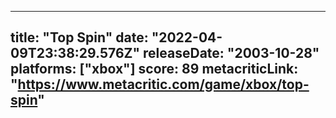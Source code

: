 
---
title: "Top Spin"
date: "2022-04-09T23:38:29.576Z"
releaseDate: "2003-10-28"
platforms: ["xbox"]
score: 89
metacriticLink: "https://www.metacritic.com/game/xbox/top-spin"
---
